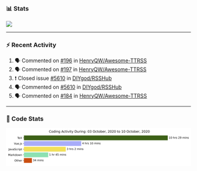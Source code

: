### :bar_chart: Stats

<a href="#">
  <img align="center" src="https://github-readme-stats.vercel.app/api?username=henryqw&count_private=true&show_icons=true" />
</a>
<!-- <a href="#">
  <img align="center" src="https://github-readme-stats-git-master.henryqw.vercel.app/api/top-langs/?username=HenryQW&layout=compact" />
</a> -->

---

### :zap: Recent Activity

<!--START_SECTION:activity-->

1. 🗣 Commented on [#196](https://github.com/HenryQW/Awesome-TTRSS/issues/196) in [HenryQW/Awesome-TTRSS](https://github.com/HenryQW/Awesome-TTRSS)
2. 🗣 Commented on [#197](https://github.com/HenryQW/Awesome-TTRSS/issues/197) in [HenryQW/Awesome-TTRSS](https://github.com/HenryQW/Awesome-TTRSS)
3. ❗️ Closed issue [#5610](https://github.com/DIYgod/RSSHub/issues/5610) in [DIYgod/RSSHub](https://github.com/DIYgod/RSSHub)
4. 🗣 Commented on [#5610](https://github.com/DIYgod/RSSHub/issues/5610) in [DIYgod/RSSHub](https://github.com/DIYgod/RSSHub)
5. 🗣 Commented on [#184](https://github.com/HenryQW/Awesome-TTRSS/issues/184) in [HenryQW/Awesome-TTRSS](https://github.com/HenryQW/Awesome-TTRSS)
<!--END_SECTION:activity-->

---

### :calendar: Code Stats

![WakaTime](https://github.com/HenryQW/HenryQW/blob/master/images/stat.svg)
